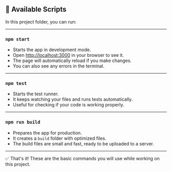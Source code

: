 ## 📜 Available Scripts

In this project folder, you can run:

---

### `npm start`

- Starts the app in development mode.
- Open [http://localhost:3000](http://localhost:3000) in your browser to see it.
- The page will automatically reload if you make changes.
- You can also see any errors in the terminal.

---

### `npm test`

- Starts the test runner.
- It keeps watching your files and runs tests automatically.
- Useful for checking if your code is working properly.

---

### `npm run build`

- Prepares the app for production.
- It creates a `build` folder with optimized files.
- The build files are small and fast, ready to be uploaded to a server.

---

✅ That's it! These are the basic commands you will use while working on this project.


